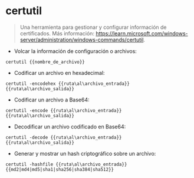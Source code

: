 # certutil

> Una herramienta para gestionar y configurar información de certificados.
> Más información: <https://learn.microsoft.com/windows-server/administration/windows-commands/certutil>.

- Volcar la información de configuración o archivos:

`certutil {{nombre_de_archivo}}`

- Codificar un archivo en hexadecimal:

`certutil -encodehex {{ruta\al\archivo_entrada}} {{ruta\al\archivo_salida}}`

- Codificar un archivo a Base64:

`certutil -encode {{ruta\al\archivo_entrada}} {{ruta\al\archivo_salida}}`

- Decodificar un archivo codificado en Base64:

`certutil -decode {{ruta\al\archivo_entrada}} {{ruta\al\archivo_salida}}`

- Generar y mostrar un hash criptográfico sobre un archivo:

`certutil -hashfile {{ruta\al\archivo_entrada}} {{md2|md4|md5|sha1|sha256|sha384|sha512}}`
